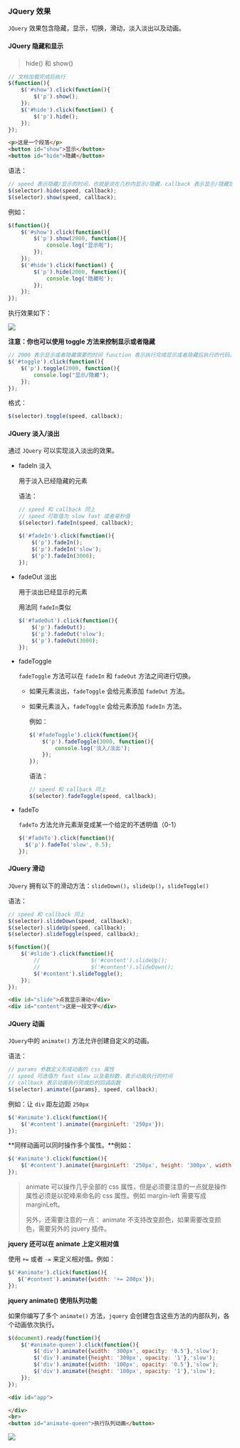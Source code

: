 ### JQuery 效果

`JQuery` 效果包含隐藏，显示，切换，滑动，淡入淡出以及动画。

#### JQuery 隐藏和显示

> hide() 和 show()

```javascript
// 文档加载完成后执行
$(function(){
    $('#show').click(function(){
        $('p').show();
    });
    $('#hide').click(function() {
        $('p').hide();
    });
});
```

```html
<p>这是一个段落</p>
<button id="show">显示</button>
<button id="hide">隐藏</button>
```

语法：

```javascript
// speed 表示隐藏/显示的时间，也就是说在几秒内显示/隐藏，callback 表示显示/隐藏后的回调方法
$(selector).hide(speed, callback);
$(selector).show(speed, callback);
```

例如：

```javascript
$(function(){
    $('#show').click(function(){
        $('p').show(2000, function(){
            console.log("显示啦");
        });
    });
    $('#hide').click(function() {
        $('p').hide(2000, function(){
            console.log('隐藏啦');
        });
    });
});
```

执行效果如下：

![](../../99-ImageHouse/jquery/1.gif)



**注意：你也可以使用 toggle 方法来控制显示或者隐藏**

```javascript
// 2000 表示显示或者隐藏需要的时间 function 表示执行完成显示或者隐藏后执行的代码。
$('#toggle').click(function(){
    $('p').toggle(2000, function(){
        console.log("显示/隐藏");
    });
});
```

格式：

```javascript
$(selector).toggle(speed, callback);
```



#### JQuery 淡入/淡出

通过 `JQuery` 可以实现淡入淡出的效果。

- fadeIn 淡入

  用于淡入已经隐藏的元素

  语法：

  ```javascript
  // speed 和 callback 同上
  // speed 可取值为 slow fast 或者毫秒值
  $(selector).fadeIn(speed, callback);
  ```

  ```javascript
  $('#fadeIn').click(function(){
      $('p').fadeIn();
      $('p').fadeIn('slow');
      $('p').fadeIn(3000);
  });
  ```

- fadeOut 淡出

  用于淡出已经显示的元素

  用法同 `fadeIn`类似

  ```javascript
  $('#fadeOut').click(function(){
      $('p').fadeOut();
      $('p').fadeOut('slow');
      $('p').fadeOut(3000);
  });
  ```

- fadeToggle

  `fadeToggle` 方法可以在 `fadeIn` 和 `fadeOut` 方法之间进行切换。

  - 如果元素淡出，`fadeToggle` 会给元素添加 `fadeOut` 方法。

  - 如果元素淡入，`fadeToggle` 会给元素添加 `fadeIn` 方法。

    例如：

    ```javascript
    $('#fadeToggle').click(function(){
        $('p').fadeToggle(3000, function(){
            console.log('淡入/淡出');
        });
    });
    ```

    语法：

    ```javascript
    // speed 和 callback 同上
    $(selector).fadeToggle(speed, callback);
    ```

- fadeTo  

  `fadeTo` 方法允许元素渐变成某一个给定的不透明值（0-1）

  ```javascript
  $('#fadeTo').click(function(){
  	$('p').fadeTo('slow', 0.5);
  });
  ```

#### JQuery 滑动

`JQuery` 拥有以下的滑动方法：`slideDown()`，`slideUp()`，`slideToggle()`

语法：

```javascript
// speed 和 callback 同上
$(selector).slideDown(speed, callback);
$(selector).slideUp(speed, callback);
$(selector).slideToggle(speed, callback);
```

```javascript
$(function(){
    $('#slide').click(function(){
        //                $('#content').slideUp();
        //                $('#content').slideDown();
        $('#content').slideToggle();
    });
});
```

```html
<div id="slide">点我显示滑动</div>
<div id="content">这是一段文字</div>
```

#### JQuery 动画

`JQuery`中的 `animate()` 方法允许创建自定义的动画。

语法：

```javascript
// params 参数定义形成动画的 css 属性
// speed 可选值为 fast slow 以及毫秒数，表示动画执行的时间
// callback 表示动画执行完成后的回调函数
$(selector).animate({params}, speed, callback);
```

例如：让 `div` 距左边距 `250px`

```javascript
$('#animate').click(function(){
    $('#content').animate({marginLeft: '250px'});
});
```

**同样动画可以同时操作多个属性。**例如：

```javascript
$('#animate').click(function(){
    $('#content').animate({marginLeft: '250px', height: '300px', width: '300px'});
});
```



> animate 可以操作几乎全部的 css 属性，但是必须要注意的一点就是操作属性必须是以驼峰来命名的 css 属性。例如 margin-left 需要写成 marginLeft。
>
> 另外，还需要注意的一点： animate 不支持改变颜色，如果需要改变颜色，需要另外的 jquery 插件。

**jquery 还可以在 animate 上定义相对值**

使用 `+=` 或者 `-=` 来定义相对值。例如：

```javascript
$('#animate').click(function(){
   $('#content').animate({width: '+= 200px'});
});
```

**jquery animate() 使用队列功能**

如果你编写了多个 `animate()` 方法，`jquery` 会创建包含这些方法的内部队列，各个动画依次执行。

```javascript
$(document).ready(function(){
    $('#animate-queen').click(function(){
        $('div').animate({width: '300px', opacity: '0.5'},'slow');
        $('div').animate({height: '300px', opacity: '1'},'slow');
        $('div').animate({width: '100px', opacity: '0.5'},'slow');
        $('div').animate({height: '100px', opacity: '1'},'slow');
    });
});
```

```html
<div id="app">

</div>
<br>
<button id="animate-queen">执行队列动画</button>
```

![](../../99-ImageHouse/jquery/2.gif)

